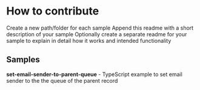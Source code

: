 # How to contribute
Create a new path/folder for each sample
Append this readme with a short description of your sample
Optionally create a separate readme for your sample to explain in detail how it works and intended functionality

## Samples
**set-email-sender-to-parent-queue** - TypeScript example to set email sender to the the queue of the parent record
